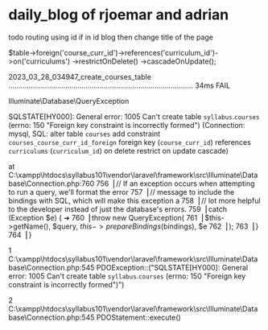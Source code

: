 # daily_blog of rjoemar and adrian

todo
 routing using id
 if in id blog then change title of the page




$table->foreign('course_curr_id')->references('curriculum_id')->on('curriculums')
                ->restrictOnDelete()
                ->cascadeOnUpdate();

  2023_03_28_034947_create_courses_table ........................................................................................... 34ms FAIL

   Illuminate\Database\QueryException 

  SQLSTATE[HY000]: General error: 1005 Can't create table `syllabus`.`courses` (errno: 150 "Foreign key constraint is incorrectly formed") (Connection: mysql, SQL: alter table `courses` add constraint `courses_course_curr_id_foreign` foreign key (`course_curr_id`) references `curriculums` (`curriculum_id`) on delete restrict on update cascade)

  at C:\xampp\htdocs\syllabus101\vendor\laravel\framework\src\Illuminate\Database\Connection.php:760
    756▕         // If an exception occurs when attempting to run a query, we'll format the error
    757▕         // message to include the bindings with SQL, which will make this exception a
    758▕         // lot more helpful to the developer instead of just the database's errors.
    759▕         catch (Exception $e) {
  ➜ 760▕             throw new QueryException(
    761▕                 $this->getName(), $query, $this->prepareBindings($bindings), $e
    762▕             );
    763▕         }
    764▕     }

  1   C:\xampp\htdocs\syllabus101\vendor\laravel\framework\src\Illuminate\Database\Connection.php:545
      PDOException::("SQLSTATE[HY000]: General error: 1005 Can't create table `syllabus`.`courses` (errno: 150 "Foreign key constraint is incorrectly formed")")

  2   C:\xampp\htdocs\syllabus101\vendor\laravel\framework\src\Illuminate\Database\Connection.php:545
      PDOStatement::execute()








 
